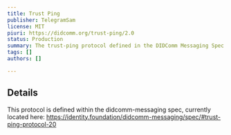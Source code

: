 ```yaml
---
title: Trust Ping
publisher: TelegramSam
license: MIT
piuri: https://didcomm.org/trust-ping/2.0
status: Production
summary: The trust-ping protocol defined in the DIDComm Messaging Spec. This enables the sender and recipient to engage in an exchange of trust pings.
tags: []
authors: []

---
```


## Details

This protocol is defined within the didcomm-messaging spec, currently located here: https://identity.foundation/didcomm-messaging/spec/#trust-ping-protocol-20

